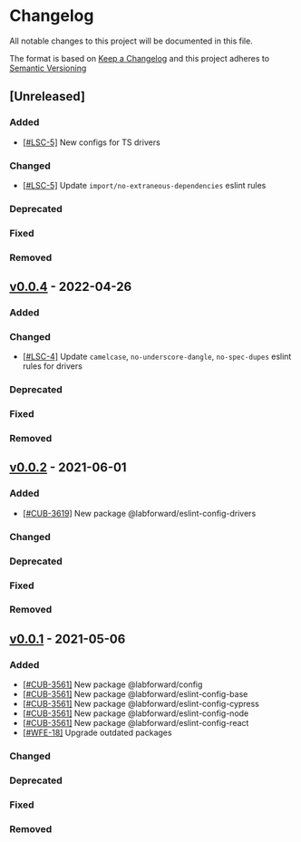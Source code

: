 # Changelog

All notable changes to this project will be documented in this file.

The format is based on [Keep a Changelog](http://keepachangelog.com/en/1.0.0/)
and this project adheres to [Semantic Versioning](http://semver.org/spec/)

## [Unreleased]

### Added

- [[#LSC-5]](https://labforward.atlassian.net/browse/LSC-5) New configs for TS drivers

### Changed

- [[#LSC-5]](https://labforward.atlassian.net/browse/LSC-5) Update `import/no-extraneous-dependencies` eslint rules

### Deprecated

### Fixed

### Removed

## [v0.0.4](https://github.com/labforward/config/releases/tag/v0.0.4) - 2022-04-26

### Added

### Changed

- [[#LSC-4]](https://labforward.atlassian.net/browse/LSC-4) Update `camelcase`, `no-underscore-dangle`, `no-spec-dupes` eslint rules for drivers

### Deprecated

### Fixed

### Removed

## [v0.0.2](https://github.com/labforward/config/releases/tag/v0.0.2) - 2021-06-01

### Added

- [[#CUB-3619]](https://labforward.atlassian.net/browse/CUB-3619) New package @labforward/eslint-config-drivers

### Changed

### Deprecated

### Fixed

### Removed

## [v0.0.1](https://github.com/labforward/config/releases/tag/v0.0.1) - 2021-05-06

### Added

- [[#CUB-3561]](https://labforward.atlassian.net/browse/CUB-3561) New package @labforward/config
- [[#CUB-3561]](https://labforward.atlassian.net/browse/CUB-3561) New package @labforward/eslint-config-base
- [[#CUB-3561]](https://labforward.atlassian.net/browse/CUB-3561) New package @labforward/eslint-config-cypress
- [[#CUB-3561]](https://labforward.atlassian.net/browse/CUB-3561) New package @labforward/eslint-config-node
- [[#CUB-3561]](https://labforward.atlassian.net/browse/CUB-3561) New package @labforward/eslint-config-react
- [[#WFE-18]](https://labforward.atlassian.net/browse/WFE-18) Upgrade outdated packages

### Changed

### Deprecated

### Fixed

### Removed
